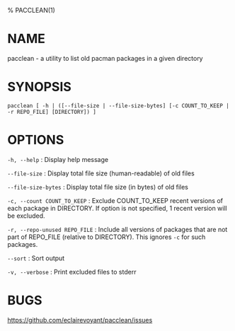 % PACCLEAN(1)

# NAME

pacclean - a utility to list old pacman packages in a given directory

# SYNOPSIS

`pacclean [ -h | ([--file-size | --file-size-bytes] [-c COUNT_TO_KEEP | -r REPO_FILE] [DIRECTORY]) ]`

# OPTIONS
`-h, --help`
: Display help message

`--file-size`
: Display total file size (human-readable) of old files

`--file-size-bytes`
: Display total file size (in bytes) of old files

`-c, --count COUNT_TO_KEEP`
: Exclude COUNT_TO_KEEP recent versions of each package in DIRECTORY. If option is not specified, 1 recent version will be excluded.

`-r, --repo-unused REPO_FILE`
: Include all versions of packages that are not part of REPO_FILE (relative to DIRECTORY). This ignores `-c` for such packages.

`--sort`
: Sort output

`-v, --verbose`
: Print excluded files to stderr

# BUGS

https://github.com/eclairevoyant/pacclean/issues
